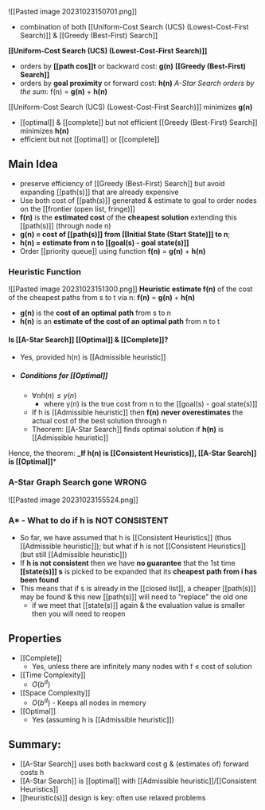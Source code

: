 ![[Pasted image 20231023150701.png]]
- combination of both [[Uniform-Cost Search (UCS) (Lowest-Cost-First Search)]] & [[Greedy (Best-First) Search]]

**[[Uniform-Cost Search (UCS) (Lowest-Cost-First Search)]]** 
- orders by **[[path cos]]t** or backward cost: **g(n)**
**[[Greedy (Best-First) Search]]** 
- orders by **goal proximity** or forward cost: **h(n)**
*A-Star Search orders by the sum:* f(n) = **g(n)** + **h(n)**

[[Uniform-Cost Search (UCS) (Lowest-Cost-First Search)]] minimizes **g(n)**
- [[optimal]] & [[complete]] but not efficient
[[Greedy (Best-First) Search]] minimizes **h(n)**
- efficient but not [[optimal]] or [[complete]]

## Main Idea
- preserve efficiency of [[Greedy (Best-First) Search]] but avoid expanding [[path(s)]] that are already expensive
- Use both cost of [[path(s)]] generated & estimate to goal to order nodes on the [[frontier (open list, fringe)]]
- **f(n)** is the **estimated cost** of the **cheapest solution** extending this [[path(s)]] (through node n)
- **g(n) = cost of [[path(s)]] from [[Initial State (Start State)]] to n**; 
- **h(n) = estimate from n to [[goal(s) - goal state(s)]]**
- Order [[priority queue]] using function **f(n)** = **g(n)** + **h(n)**

### Heuristic Function
![[Pasted image 20231023151300.png]]
**Heuristic estimate f(n)** of the cost of the cheapest paths from s to t via n:
**f(n)** = **g(n)** + **h(n)**
- **g(n)** is the **cost of an optimal path** from s to n
- **h(n)** is an **estimate of the cost of an optimal path** from n to t

#### Is [[A-Star Search]] [[Optimal]] & [[Complete]]?
- Yes, provided h(n) is [[Admissible heuristic]] 
- ##### Conditions for [[Optimal]]
	- $∀n h(n) ≤ y(n)$
		- where y(n) is the true cost from n to the [[goal(s) - goal state(s)]]
	- If h is [[Admissible heuristic]] then **f(n)** **never overestimates** the actual cost of the best solution through n
	- Theorem: [[A-Star Search]] finds optimal solution if **h(n)** is [[Admissible heuristic]]

Hence, the theorem:
**_If h(n) is [[Consistent Heuristics]], [[A-Star Search]] is [[Optimal]]***

### A-Star Graph Search gone WRONG
![[Pasted image 20231023155524.png]]

### A* - What to do if h is NOT CONSISTENT
- So far, we have assumed that h is [[Consistent Heuristics]] (thus [[Admissible heuristic]]); but what if h is not [[Consistent Heuristics]] (but still [[Admissible heuristic]])
- If **h is not consistent** then we have **no guarantee** that the 1st time **[[state(s)]] s** is picked to be expanded that its **cheapest path from i has been found**
- This means that if s is already in the [[closed list]], a cheaper [[path(s)]] may be found & this new [[path(s)]] will need to “replace” the old one
	- if we meet that [[state(s)]] again & the evaluation value is smaller then you will need to reopen
## Properties
- [[Complete]]
    - Yes, unless there are infinitely many nodes with f ≤ cost of solution
- [[Time Complexity]]
    - $O(b^d)$ 
- [[Space Complexity]]
    - $O(b^d)$ - Keeps all nodes in memory
- [[Optimal]]
    - Yes (assuming h is [[Admissible heuristic]])

## Summary:
- [[A-Star Search]] uses both backward cost g & (estimates of) forward costs h
- [[A-Star Search]] is [[optimal]] with [[Admissible heuristic]]/[[Consistent Heuristics]]
- [[heuristic(s)]] design is key: often use relaxed problems